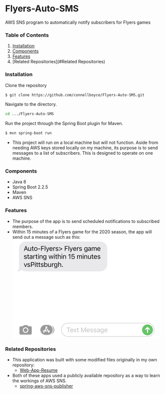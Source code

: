 # Flyers-Auto-SMS
AWS SNS program to automatically notify subscribers for Flyers games

### Table of Contents
1. [Installation](#Installation)
2. [Components](#Components)
3. [Features](#Features)
4. [Related Repositories](#Related Repositories)

### **Installation**
Clone the repository
```bash
$ git clone https://github.com/connellboyce/Flyers-Auto-SMS.git
```
Navigate to the directory.
```bash
cd .../Flyers-Auto-SMS
```

Run the project through the Spring Boot plugin for Maven.
```bash
$ mvn spring-boot run
```

- This project will run on a local machine but will not function. Aside from needing AWS keys stored locally on my machine, its purpose is to send messages to a list of subscribers. This is designed to operate on one machine.


### **Components**
- Java 8
- Spring Boot 2.2.5
- Maven
- AWS SNS


### **Features**
- The purpose of the app is to send scheduled notifications to subscribed members. 
- Within 15 minutes of a Flyers game for the 2020 season, the app will send out a message such as this:
![image](documentation/images/text.jpeg)

### **Related Repositories**
- This application was built with some modified files originally in my own repository:
  - [Web-App-Resume](https://github.com/connellboyce/Web-App-Resume)
- Both of these apps used a publicly available repository as a way to learn the workings of AWS SNS.
  - [spring-aws-sns-publisher](https://github.com/aldwindelgado/spring-aws-sns-publisher)

